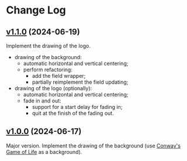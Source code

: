 # Change Log

## [v1.1.0](https://github.com/thewizardplusplus/wizard-intro/tree/v1.1.0) (2024-06-19)

Implement the drawing of the logo.

- drawing of the background:
  - automatic horizontal and vertical centering;
  - perform refactoring:
    - add the field wrapper;
    - partially reimplement the field updating;
- drawing of the logo (optionally):
  - automatic horizontal and vertical centering;
  - fade in and out:
    - support for a start delay for fading in;
    - quit at the finish of the fading out.

## [v1.0.0](https://github.com/thewizardplusplus/wizard-intro/tree/v1.0.0) (2024-06-17)

Major version. Implement the drawing of the background (use [Conway's Game of Life](https://en.wikipedia.org/wiki/Conway's_Game_of_Life) as a background).
